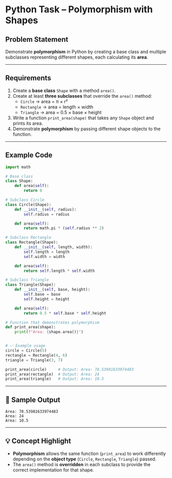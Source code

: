 # Python Task – Polymorphism with Shapes

## Problem Statement
Demonstrate **polymorphism** in Python by creating a base class and multiple subclasses representing different shapes, each calculating its **area**.

---

## Requirements
1. Create a **base class** `Shape` with a method `area()`.
2. Create at least **three subclasses** that override the `area()` method:
   - `Circle` → area = π × r²
   - `Rectangle` → area = length × width
   - `Triangle` → area = 0.5 × base × height
3. Write a function `print_area(shape)` that takes any `Shape` object and prints its area.
4. Demonstrate **polymorphism** by passing different shape objects to the function.

---

## Example Code

```python
import math

# Base class
class Shape:
    def area(self):
        return 0

# Subclass Circle
class Circle(Shape):
    def __init__(self, radius):
        self.radius = radius

    def area(self):
        return math.pi * (self.radius ** 2)

# Subclass Rectangle
class Rectangle(Shape):
    def __init__(self, length, width):
        self.length = length
        self.width = width

    def area(self):
        return self.length * self.width

# Subclass Triangle
class Triangle(Shape):
    def __init__(self, base, height):
        self.base = base
        self.height = height

    def area(self):
        return 0.5 * self.base * self.height

# Function that demonstrates polymorphism
def print_area(shape):
    print(f"Area: {shape.area()}")


# ✅ Example usage
circle = Circle(5)
rectangle = Rectangle(4, 6)
triangle = Triangle(3, 7)

print_area(circle)     # Output: Area: 78.53981633974483
print_area(rectangle)  # Output: Area: 24
print_area(triangle)   # Output: Area: 10.5
````

---

## 🎯 Sample Output

```
Area: 78.53981633974483
Area: 24
Area: 10.5
```

---

## 💡 Concept Highlight

* **Polymorphism** allows the same function (`print_area`) to work differently depending on the **object type** (`Circle`, `Rectangle`, `Triangle`) passed.
* The `area()` method is **overridden** in each subclass to provide the correct implementation for that shape.
